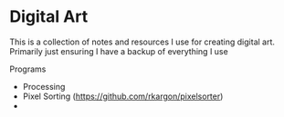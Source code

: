 # Digital Art

This is a collection of notes and resources I use for creating digital art. Primarily just ensuring I have a backup of everything I use

Programs
- Processing 
- Pixel Sorting (https://github.com/rkargon/pixelsorter)
- 
